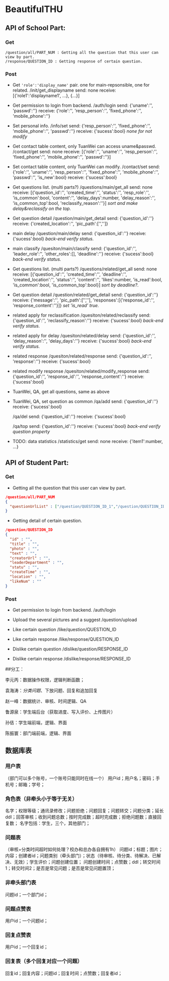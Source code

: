 # BeautifulTHU

## API of School Part:

### Get

```
/question/all/PART_NUM : Getting all the question that this user can view by part.
/response/QUESTION_ID : Getting response of certain question.
```

### Post
- Get `'role':'display_name'` pair. one for main-repsonsible, one for related.
    /init/get_displayname
    send: none
    receive: [{'role1':'displayname1', ...}, {...}]

- Get permission to login from backend.
    /auth/login
    send: {'uname':'', 'passwd':''}
    receive: {'role':'', 'resp_person':'', 'fixed_phone':'', 'mobile_phone':''}

- Set personal info.
    /info/set
    send: {'resp_person':'', 'fixed_phone':'', 'mobile_phone':'', 'passwd':''}
    receive: {'sucess':bool}
*none for not modify*

- Get contact table content, only TuanWei can access uname&passwd.
    /contact/get
    send: none
    receive: [{'role':'', 'uname':'', 'resp_person':'', 
        'fixed_phone':'', 'mobile_phone':'', 'passwd':''}]

- Set contact table content, only TuanWei can modify.
    /contact/set
    send: {'role':'', 'uname':'', 'resp_person':'', 'fixed_phone':'', 
        'mobile_phone':'', 'passwd':'', 'is_new':bool}
    receive: {'sucess':bool}

- Get questions list. (multi parts?)
    /questions/main/get_all
    send: none
    receive: [{'question_id':'', 'created_time':'', 'status':'', 'resp_role':'', 
        'is_common':bool, 'content':'', 'delay_days':number, 'delay_reason':'', 
        'is_common_top':bool, 'reclassify_reason':''}]
*sort and make delay&reclassify on the top.*

- Get question detail
    /question/main/get_detail
    send: {'question_id':''}
    receive: {'created_location':'', 'pic_path':['','']}

- main delay
    /question/main/delay
    send: {'question_id':''}
    receive: {'sucess':bool}
*back-end verify status.*

- main classify
    /quesiton/main/classify
    send: {'question_id':'', 'leader_role':'', 'other_roles':[], 'deadline':''}
    receive: {'sucess':bool}
*back-end verify status.*

- Get questions list. (multi parts?)
    /questions/related/get_all
    send: none
    receive: [{'question_id':'', 'created_time':'', 'deadline':'', 
        'created_location':'', 'status':'', 'content':'', 'likes':number, 
        'is_read':bool, 'is_common':bool, 'is_common_top':bool}]
*sort by deadline?.*

- Get question detail
    /question/related/get_detail
    send: {'question_id':''}
    receive: {'message':'', 'pic_path':['',''], 
        'responses':[{'response_id':'', 'response_content':''}]}
*set 'is_read' true.*

- related apply for reclassification
    /quesiton/related/reclassify
    send: {'question_id':'', 'reclassify_reason':''}
    receive: {'sucess':bool}
*back-end verify status.*

- related apply for delay
    /quesiton/related/delay
    send: {'question_id':'', 'delay_reason':'', 'delay_days':''}
    receive: {'sucess':bool}
*back-end verify status.*

- related response
    /quesiton/related/response
    send: {'question_id':'', 'response':''}
    receive: {'sucess':bool}

- related modify response
    /quesiton/related/modify_response
    send: {'question_id':'', 'response_id':'', 'response_content':''}
    receive: {'sucess':bool}

- TuanWei, QA, get all questions, same as above
- TuanWei, QA, set question as common
    /qa/add
    send: {'question_id':''}
    receive: {'sucess':bool}

    /qa/del
    send: {'question_id':''}
    receive: {'sucess':bool}

    /qa/top
    send: {'question_id':''}
    receive: {'sucess':bool}
*back-end verify question property*

- TODO: data statistics
    /statistics/get
    send: none
    receive: {'item1':number, ...}

## API of Student Part:

### Get

- Getting all the question that this user can view by part.

```json
/question/all/PART_NUM
{
  "questionUrlList" : ["/question/QUESTION_ID_1","/question/QUESTION_ID_2"]
}
```

- Getting detail of certain question.

```json
/question/QUESTION_ID
{
  "id" : "",
  "title" : "",
  "photo" : "",
  "text" : "",
  "creatorUrl" : "",
  "leaderDepartment" : "",
  "statu" : "",
  "createTime" : "",
  "location" : "",
  "likeNum" : ""
}
```

### Post

- Get permission to login from backend.
    /auth/login

- Upload the several pictures and a suggest
    /question/upload

- Like certain question
    /like/question/QUESTION_ID

- Like certain response
    /like/response/QUESTION_ID

- Dislike certain question
    /dislike/question/RESPONSE_ID

- Dislike certain response
    /dislike/response/RESPONSE_ID

##分工：

李元丙：数据操作权限，逻辑判断函数；

袁海涛：*分类问题*、下放问题、回复和追加回复

赵一峰：数据统计、审核、时间逻辑、QA

鲁源泉：学生端后台（获取进度、写入评价、上传图片）

孙佶：学生端前端，逻辑、界面

陈振寰：部门端前端，逻辑、界面

## 数据库表

### 用户表
（部门可以多个账号，一个账号只能同时在线一个）
用户id；用户名；密码；手机号；邮箱；学号；

### 角色表（**非牵头小于等于无关**）
名字；权限等级；通讯录修改；问题拒绝；问题回复；问题转交；问题分类；延长ddl；回答审核；收到问题总数；按时完成数；超时完成数；拒绝问题数；直接回复数；
名字包括：学生，三个，其他部门；

### 问题表
（审核+分类时间超时如何处理？校办和总办各自拥有1h）
问题id；标题；图片；内容；创建者id；问题类别（牵头部门）；状态（待审核、待分类、待解决、已解决、无效）；学生评价；问题创建位置；
问题创建时间；点赞数；ddl；转交时间1；转交时间2；是否是常见问题；是否是常见问题置顶；

### 非牵头部门表
问题id；一个部门id；

### 问题点赞表
用户id；一个问题id；

### 回复点赞表
用户id；一个回复id；

### 回复表（多个回复对应一个问题）
回复id；回复内容；问题id；回复时间；点赞数；回复者id；

